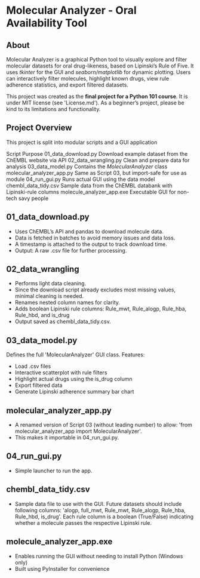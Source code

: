 # Molecular Analyzer - Oral Availability Tool

## About
Molecular Analyzer is a graphical Python tool to visually explore and filter molecular datasets for oral drug-likeness, based on Lipinski’s Rule of Five.
It uses *tkinter* for the GUI and *seaborn/matplotlib* for dynamic plotting. 
Users can interactively filter molecules, highlight known drugs, view rule adherence statistics, and export filtered datasets.

This project was created as the **final project for a Python 101 course**.
It is under MIT license (see 'License.md').
As a beginner’s project, please be kind to its limitations and functionality. 

## Project Overview
This project is split into modular scripts and a GUI application

Script				Purpose
01_data_download.py		Download example dataset from the ChEMBL website via API
02_data_wrangling.py		Clean and prepare data for analysis
03_data_model.py		Contains the *MolecularAnalyzer* class
molecular_analyzer_app.py	Same as Script 03, but import-safe for use as module
04_run_gui.py			Runs actual GUI using the data model
chembl_data_tidy.csv		Sample data from the ChEMBL databank with Lipinski-rule columns
molecule_analyzer_app.exe	Executable GUI for non-tech savy people

## 01_data_download.py
- Uses ChEMBL’s API and pandas to download molecule data.
- Data is fetched in batches to avoid memory issues and data loss.
- A timestamp is attached to the output to track download time.
- Output: A raw .csv file for further processing.

## 02_data_wrangling
- Performs light data cleaning.
- Since the download script already excludes most missing values, minimal cleaning is needed.
- Renames nested column names for clarity.
- Adds boolean Lipinski rule columns:
    Rule_mwt, Rule_alogp, Rule_hba, Rule_hbd, and is_drug
- Output saved as chembl_data_tidy.csv.

## 03_data_model.py
Defines the full 'MolecularAnalyzer' GUI class.
Features:
- Load .csv files
- Interactive scatterplot with rule filters
- Highlight actual drugs using the is_drug column
- Export filtered data
- Generate Lipinski adherence summary bar chart

## molecular_analyzer_app.py
- A renamed version of Script 03 (without leading number) to allow: 'from molecular_analyzer_app import MolecularAnalyzer'.
- This makes it importable in 04_run_gui.py.

## 04_run_gui.py
- Simple launcher to run the app.

## chembl_data_tidy.csv	
- Sample data file to use with the GUI.
Future datasets should include following columns:
'alogp, full_mwt, Rule_mwt, Rule_alogp, Rule_hba, Rule_hbd, is_drug'.
Each rule column is a boolean (True/False) indicating whether a molecule passes the respective Lipinski rule.

## molecule_analyzer_app.exe
- Enables running the GUI without needing to install Python (Windows only)
- Built using PyInstaller for convenience


